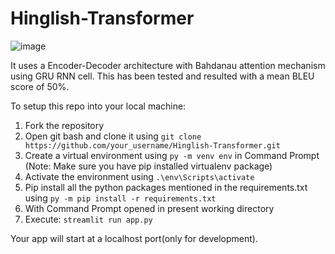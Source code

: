 # Hinglish-Transformer
![image](https://github.com/RohanHBTU/Hinglish-Transformer/assets/97730338/5be259da-6383-4af6-96a3-f90ede7be0e3)

It uses a Encoder-Decoder architecture with Bahdanau attention mechanism using GRU RNN cell. This has been tested and resulted with a mean BLEU score of 50%.

To setup this repo into your local machine:
1. Fork the repository
2. Open git bash and clone it using ```git clone https://github.com/your_username/Hinglish-Transformer.git```
3. Create a virtual environment using ```py -m venv env``` in Command Prompt (Note: Make sure you have pip installed virtualenv package)
4. Activate the environment using ```.\env\Scripts\activate```
3. Pip install all the python packages mentioned in the requirements.txt using ```py -m pip install -r requirements.txt```
4. With Command Prompt opened in present working directory
5. Execute:
```streamlit run app.py```

Your app will start at a localhost port(only for development).
